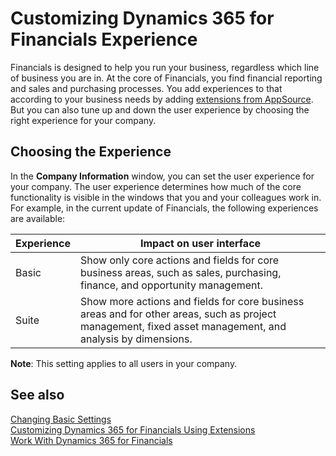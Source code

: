<properties
	pageTitle="Customizing Dynamics 365 for Financials Experience| Financials"
    description="Learn what the user experience tiers mean for you in Dynamics 365 for Financials"
	services="project-madeira"
	documentationCenter=""
	authors="edupont04"/>
<tags
    ms.service="project-madeira"
    ms.topic="article"
    ms.devlang="na"
    ms.tgt_pltfrm="na"
    ms.workload="na"
    ms.date="10/13/2016"
    ms.author="edupont04" />

# Customizing Dynamics 365 for Financials Experience
Financials is designed to help you run your business, regardless which line of business you are in. At the core of Financials, you find financial reporting and sales and purchasing processes. You add experiences to that according to your business needs by adding [extensions from AppSource](ui-extensions.md). But you can also tune up and down the user experience by choosing the right experience for your company.

## Choosing the Experience
In the **Company Information** window, you can set the user experience for your company. The user experience determines how much of the core functionality is visible in the windows that you and your colleagues work in. For example, in the current update of Financials, the following experiences are available:

| Experience                    | Impact on user interface |
|-------------------------------|--------------------------|
|Basic |Show only core actions and fields for core business areas, such as sales, purchasing, finance, and opportunity management.|
|Suite |Show more actions and fields for core business areas and for other areas, such as project management, fixed asset management, and analysis by dimensions.|

**Note**: This setting applies to all users in your company.

## See also
[Changing Basic Settings](ui-change-basic-settings.md)  
[Customizing Dynamics 365 for Financials Using Extensions](ui-extensions.md)  
[Work With Dynamics 365 for Financials](ui-work-product.md)

